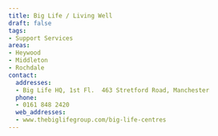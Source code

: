 ```yaml
---
title: Big Life / Living Well
draft: false
tags:
- Support Services
areas:
- Heywood
- Middleton
- Rochdale
contact:
  addresses:
  - Big Life HQ, 1st Fl.  463 Stretford Road, Manchester
  phone:
  - 0161 848 2420
  web_addresses:
  - www.thebiglifegroup.com/big-life-centres
---
```


